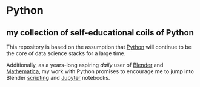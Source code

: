 # Python

## my collection of self-educational coils of Python

This repository is based on the assumption that [Python](https://www.python.org/) will continue to be the core of data science stacks for a large time.

Additionally, as a years-long aspiring _daily_ user of [Blender](https://www.blender.org/) and [Mathematica](http://www.wolfram.com/mathematica/new-in-11/), my work with Python promises to encourage me to jump into Blender [scripting](https://docs.blender.org/manual/en/dev/advanced/scripting/introduction.html) and [Jupyter](http://jupyter.org/) notebooks.